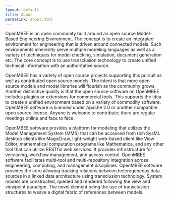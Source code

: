 ```yaml
---
layout: default
title: About
permalink: about.html
---
```



OpenMBEE is an open community built around an open source Model-Based Engineering Environment. The concept is to create an integrated environment for engineering that is driven around connected models. Such environments inherently serve multiple modeling languages as well as a variety of techniques for model checking, simulation, document generation etc. The core concept is to use transclusion technology to create unified technical information with an authoritative source.

OpenMBEE has a variety of open source projects supporting this pursuit as well as contributed open source models. The intent is that more open source models and model libraries will flourish as the community grows. Another distinctive quality is that the open source software on OpenMBEE includes plugins or extensions for commercial tools. This supports the idea to create a unified environment based on a variety of commodity software. OpenMBEE software is licensed under Apache 2.0 or another compatible open source license. Anyone is welcome to contribute; there are regular meetings online and face to face. 

OpenMBEE software provides a platform for modeling that utilizes the Model Management System (MMS) that can be accessed from rich SysML desktop clients like MagicDraw, light-weight web-based client like View Editor, mathematical computation programs like Mathematica, and any other tool that can utilize RESTful web services. It provides infrastructure for versioning, workflow management, and access control. OpenMBEE software facilitates multi-tool and multi-repository integration across engineering, computing, and management disciplines. OpenMBEE software provides the core allowing tracking relations between heterogeneous data sources in a linked data architecture using transclusion technology. System models are constructed, queried and rendered following the view and viewpoint paradigm. The novel element being the use of transclusion structures to weave a digital fabric of references between models.
